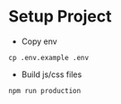 # Setup Project

- Copy env
```
cp .env.example .env
```

- Build js/css files
```
npm run production
```